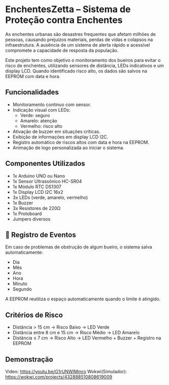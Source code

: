 # EnchentesZetta – Sistema de Proteção contra Enchentes

As enchentes urbanas são desastres frequentes que afetam milhões de pessoas, causando prejuízos materiais,
perdas de vidas e colapsos na infraestrutura. A ausência de um sistema de alerta rápido e acessível compromete a capacidade de resposta da população.

Este projeto tem como objetivo o monitoramento dos bueiros para evitar o risco de enchentes, utilizando sensores de distância,
LEDs indicativos e um display LCD. Quando identificado risco alto, os dados são salvos na EEPROM com data e hora.

## Funcionalidades

- Monitoramento contínuo com sensor.
- Indicação visual com LEDs:
  - Verde: seguro
  - Amarelo: atenção
  - Vermelho: risco alto
- Ativação de buzzer em situações críticas.
- Exibição de informações em display LCD I2C.
- Registro automático de riscos altos com data e hora na EEPROM.
- Animação de logo personalizada ao iniciar o sistema.

## Componentes Utilizados

- 1x Arduino UNO ou Nano
- 1x Sensor Ultrassônico HC-SR04
- 1x Módulo RTC DS1307
- 1x Display LCD I2C 16x2
- 3x LEDs (verde, amarelo, vermelho)
- 1x Buzzer
- 3x Resistores de 220Ω
- 1x Protoboard
- Jumpers diversos

## 💾 Registro de Eventos

Em caso de problemas de obstrução de algum bueiro, o sistema salva automaticamente:

- Dia  
- Mês  
- Ano  
- Hora  
- Minuto  
- Segundo  

A EEPROM reutiliza o espaço automaticamente quando o limite é atingido.

## Critérios de Risco

- Distância > 15 cm → Risco Baixo → LED Verde
- Distância entre 8 cm e 15 cm → Risco Médio → LED Amarelo
- Distância ≤ 7 cm → Risco Alto → LED Vermelho + Buzzer + Registro na EEPROM

## Demonstração

Video: https://youtu.be/G1rUNWlMmro
Wokwi(Simulador): https://wokwi.com/projects/432888510808619009
